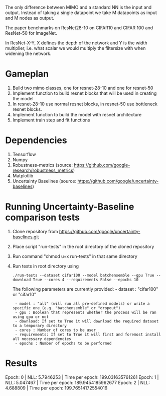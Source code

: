 The only difference between MIMO and a standard NN is the input and output. Instead of taking a single datapoint we take M datapoints as input and M nodes as output.

The paper benchmarks on ResNet28-10 on CIFAR10 and CIFAR 100 and ResNet-50 for ImageNet. 

In ResNet-X-Y, X defines the depth of the network and Y is the width multiplier, i.e. what scalar we would multiply the filtersize with when widening the network.

# Gameplan

1. Build two mimo classes, one for resnet-28-10 and one for resnet-50
2. Implement function to build resnet blocks that will be used in creating the model  
3. In resnet-28-10 use normal resnet blocks, in resnet-50 use bottleneck resnet blocks.
4. Implement function to build the model with resnet architecture
5. Implement train step and fit functions

# Dependencies
1. Tensorflow
2. Numpy
3. Robustness-metrics (source: https://github.com/google-research/robustness_metrics)
4. Matplotlib
5. Uncertainty Baselines (source: https://github.com/google/uncertainty-baselines)

# Running Uncertainty-Baseline comparison tests
1. Clone repository from https://github.com/google/uncertainty-baselines.git
2. Place script "run-tests" in the root directory of the cloned repository
3. Run command "chmod u+x run-tests" in that same directory
4. Run tests in root directory using 
   ```
   ./run-tests --dataset cifar100 --model batchensemble --gpu True --download True --cores 4 --requirements False --epochs 10
   ```
   The following parameters are currently provided:
        - dataset : "cifar100" or "cifar10"
  
        - model : "all" (will run all pre-defined models) or write a specific one (e.g. "batchensemble" or "dropout")
        - gpu : Boolean that represents whether the process will be ran using gpu or not
        - download: If set to True it will download the required dataset to a temporary directory
        - cores : Number of cores to be user
        - requirements: If set to True it will first and foremost install all necessary dependencies
        - epochs : Number of epochs to be performed


# Results
Epoch: 0 | NLL: 5.7946253 | Time per epoch: 199.031635761261
Epoch: 1 | NLL: 5.047467 | Time per epoch: 189.9454185962677
Epoch: 2 | NLL: 4.688809 | Time per epoch: 199.76514172554016

